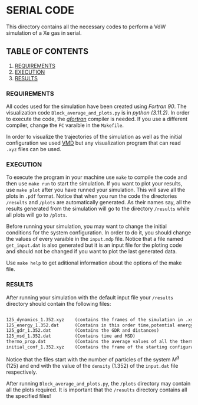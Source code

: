 # SERIAL CODE

This directory contains all the necessary codes to perform a VdW simulation of a Xe gas in serial. 

## TABLE OF CONTENTS

1. [ REQUIREMENTS ](#1-req)
2. [ EXECUTION](#2-ex)
3. [ RESULTS](#3-res)

<a name="1-req"></a>
### REQUIREMENTS

All codes used for the simulation have been created using _Fortran 90_. The visualization code `Block_average_and_plots.py` is in _python (3.11.2)_. In order to execute the code, the _[gfortran]_ compiler is needed. If you use a different compiler, change the `FC` varaible in the `Makefile`.

In order to visualize the trajectories of the simulation as well as the initial configuration we used [VMD] but any visualization program that can read `.xyz` files can be used.

[gfortran]: https://fortran-lang.org/en/learn/os_setup/install_gfortran/
[VMD]: https://www.ks.uiuc.edu/Development/Download/download.cgi?PackageName=VMD

<a name="2-ex"></a>
### EXECUTION

To execute the program in your machine use `make` to compile the code and then use `make run` to start the simulation. If you want to plot your results, use `make plot` after you have runned your simulation. This will save all the plots in `.pdf` format. Notice that when you run the code the directories `/results` and `/plots` are automatically generated. As their names say, all the results generated from the simulation will go to the directory `/results` while all plots will go to `/plots`. 

Before running your simulation, you may want to change the initial conditions for the system configuration. In order to do it, you should change the values of every varaible in the `input.mdp` file. Notice that a file named `get_input.dat` is also generated but it is an input file for the ploting code and should not be changed if you want to plot the last generated data.

Use `make help` to get aditional information about the options of the make file.

<a name="3-res"></a>
### RESULTS
After running your simulation with the default input file your `/results` directory should contain the following files:

```Markdown

125_dynamics_1.352.xyz    (contains the frames of the simulation in .xyz format)
125_energy_1.352.dat      (Contains in this order time,potential energy,kinetic energy,total energy,instant temperature,momentum,pressure and msd of every frame)
125_gdr_1.352.dat         (Contains the GDR and distances)
125_msd_1.352.dat         (Contains time and MSD)
thermo_prop.dat           (Contains the average values of all the thermodynamic properties)
initial_conf_1.352.xyz    (Contains the frame of the starting configuration)

```

Notice that the files start with the number of particles of the system $M^3$ (125) and end with the value of the `density` (1.352) of the `input.dat` file respectively. 

After running `Block_average_and_plots.py`, the `/plots` directory may contain all the plots required. It is important that the `/results` directory contains all the specified files!


